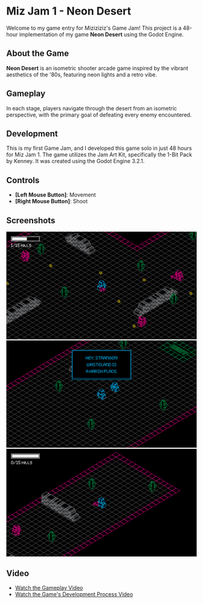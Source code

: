 # Miz Jam 1 - Neon Desert
Welcome to my game entry for Miziziziz's Game Jam! This project is a 48-hour implementation of my game **Neon Desert** using the Godot Engine.

## About the Game
**Neon Desert** is an isometric shooter arcade game inspired by the vibrant aesthetics of the '80s, featuring neon lights and a retro vibe.

## Gameplay
In each stage, players navigate through the desert from an isometric perspective, with the primary goal of defeating every enemy encountered.

## Development
This is my first Game Jam, and I developed this game solo in just 48 hours for Miz Jam 1. The game utilizes the Jam Art Kit, specifically the 1-Bit Pack by Kenney. It was created using the Godot Engine 3.2.1.

## Controls
- **[Left Mouse Button]**: Movement
- **[Right Mouse Button]**: Shoot

## Screenshots
![Screenshot 1](screenshot1.png)
![Screenshot 2](screenshot2.png)
![Screenshot 3](screenshot3.png)

## Video
- [Watch the Gameplay Video](https://www.youtube.com/watch?v=Fklt37jx10E)
- [Watch the Game's Development Process Video](https://www.youtube.com/watch?v=WW0sU6xpY)

